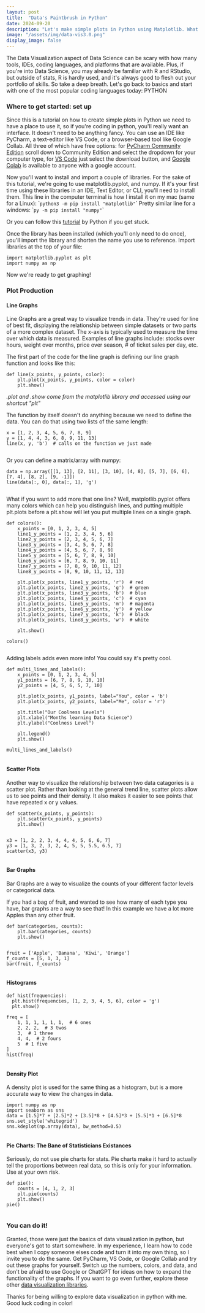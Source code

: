 ```yaml
---
layout: post
title:  "Data's Paintbrush in Python"
date: 2024-09-20
description: "Let's make simple plots in Python using Matplotlib. What data do you want to see visualized?"
image: "/assets/img/data-vis3.0.png"
display_image: false
---
```

<p class="intro"><span class="dropcap">T</span>he Data Visualization aspect of Data Science can be scary with how many tools, IDEs, coding languages, and platforms that are available. Plus, if you're into Data Science, you may already be familiar with R and RStudio, but outside of stats, R is hardly used, and  it's always good to flesh out your portfolio of skills. So take a deep breath. Let's go back to basics and start with one of the most popular coding languages today: PYTHON</p>

### Where to get started: set up
Since this is a tutorial on how to create simple plots in Python we need to have a place to use it, so if you're coding in python, you'll really want an interface. It doesn't need to be anything fancy. You can use an IDE like PyCharm, a text-editor like VS Code, or a browser-based tool like Google Collab. All three of which have free options: for [PyCharm Community Edition](https://www.jetbrains.com/pycharm/download/?section=mac) scroll down to Community Edition and select the dropdown for your computer type, for [VS Code](https://code.visualstudio.com/) just select the download button, and [Google Colab](https://colab.research.google.com/) is available to anyone with a google account.

Now you'll want to install and import a couple of libraries. For the sake of this tutorial, we're going to use matplotlib.pyplot, and numpy. If it's your first time using these libraries in an IDE, Text Editor, or CLI, you'll need to install them. This line in the computer terminal is how I install it on my mac (same for a Linux): \```` python3 -m pip install "matplotlib" ```\`
Pretty similar line for a windows: \```` py -m pip install "numpy" ```\`

Or you can follow this [tutorial](https://packaging.python.org/en/latest/tutorials/installing-packages/) by Python if you get stuck. 

Once the library has been installed (which you'll only need to do once), you'll import the library and shorten the name you use to reference. Import libraries at the top of your file:
```
import matplotlib.pyplot as plt
import numpy as np
```

Now we're ready to get graphing!

### Plot Production
#### Line Graphs
Line Graphs are a great way to visualize trends in data. They're used for line of best fit, displaying the relationship between simple datasets or two parts of a more complex dataset. The x-axis is typically used to measure the time over which data is measured. Examples of line graphs include: stocks over hours, weight over months, price over season, # of ticket sales per day, etc.

The first part of the code for the line graph is defining our line graph function and looks like this: 
```
def line(x_points, y_points, color):
    plt.plot(x_points, y_points, color = color)
    plt.show()
```
<em>.plot and .show come from the matplotlib library and accessed using our shortcut "plt"</em>

The function by itself doesn't do anything because we need to define the data. You can do that using two lists of the same length:
```
x = [1, 2, 3, 4, 5, 6, 7, 8, 9]
y = [1, 4, 4, 3, 6, 8, 9, 11, 13]
line(x, y, 'b')  # calls on the function we just made
```

<img src="{{site.url}}/{{site.baseurl}}/assets/img/line-graph1.png" alt="" class="center"/>

Or you can define a matrix/array with numpy:
```
data = np.array([[1, 13], [2, 11], [3, 10], [4, 8], [5, 7], [6, 6], [7, 4], [8, 2], [9, -1]])
line(data[:, 0], data[:, 1], 'g')
```
<img src="{{site.url}}/{{site.baseurl}}/assets/img/line-graph2.png" alt="" class="center"/>

What if you want to add more that one line? Well, matplotlib.pyplot offers many colors which can help you distinguish lines, and putting multiple plt.plots before a plt.show will let you put multiple lines on a single graph.
```
def colors():
    x_points = [0, 1, 2, 3, 4, 5]
    line1_y_points = [1, 2, 3, 4, 5, 6]
    line2_y_points = [2, 3, 4, 5, 6, 7]
    line3_y_points = [3, 4, 5, 6, 7, 8]
    line4_y_points = [4, 5, 6, 7, 8, 9]
    line5_y_points = [5, 6, 7, 8, 9, 10]
    line6_y_points = [6, 7, 8, 9, 10, 11]
    line7_y_points = [7, 8, 9, 10, 11, 12]
    line8_y_points = [8, 9, 10, 11, 12, 13]

    plt.plot(x_points, line1_y_points, 'r')  # red
    plt.plot(x_points, line2_y_points, 'g')  # green
    plt.plot(x_points, line3_y_points, 'b')  # blue
    plt.plot(x_points, line4_y_points, 'c')  # cyan
    plt.plot(x_points, line5_y_points, 'm')  # magenta
    plt.plot(x_points, line6_y_points, 'y')  # yellow
    plt.plot(x_points, line7_y_points, 'k')  # black
    plt.plot(x_points, line8_y_points, 'w')  # white

    plt.show()

colors()
```
<img src="{{site.url}}/{{site.baseurl}}/assets/img/multilines.png" alt="" class="center"/>

Adding labels adds even more info! You could say it's pretty cool.

```
def multi_lines_and_labels():
    x_points = [0, 1, 2, 3, 4, 5]
    y1_points = [6, 7, 8, 9, 10, 10]
    y2_points = [4, 5, 6, 5, 7, 10]

    plt.plot(x_points, y1_points, label="You", color = 'b')
    plt.plot(x_points, y2_points, label="Me", color = 'r')

    plt.title("Our Coolness Levels")
    plt.xlabel("Months learning Data Science")
    plt.ylabel("Coolness Level")

    plt.legend()
    plt.show()

multi_lines_and_labels()
```
<img src="{{site.url}}/{{site.baseurl}}/assets/img/cool-line-graph.png" alt="" class="center"/>

#### Scatter Plots
Another way to visualize the relationship between two data catagories is a scatter plot. Rather than looking at the general trend line, scatter plots allow us to see points and their density. It also makes it easier to see points that have repeated x or y values.
```
def scatter(x_points, y_points):
    plt.scatter(x_points, y_points)
    plt.show()


x3 = [1, 2, 2, 3, 4, 4, 4, 5, 6, 6, 7]
y3 = [1, 3, 2, 3, 2, 4, 5, 5, 5.5, 6.5, 7]
scatter(x3, y3)
```
<img src="{{site.url}}/{{site.baseurl}}/assets/img/scatter.png" alt="" class="center"/>

#### Bar Graphs
Bar Graphs are a way to visualize the counts of your different factor levels or categorical data.

If you had a bag of fruit, and wanted to see how many of each type you have, bar graphs are a way to see that! In this example we have a lot more Apples than any other fruit.
```
def bar(categories, counts):
    plt.bar(categories, counts)
    plt.show()


fruit = ['Apple', 'Banana', 'Kiwi', 'Orange']
f_counts = [5, 1, 3, 1]
bar(fruit, f_counts)
```
<img src="{{site.url}}/{{site.baseurl}}/assets/img/bar.png" alt="" class="center"/>

#### Histograms
```
def hist(frequencies):
  plt.hist(frequencies, [1, 2, 3, 4, 5, 6], color = 'g')
  plt.show()

freq = [
    1, 1, 1, 1, 1, 1,  # 6 ones
    2, 2, 2,  # 3 twos
    3,  # 1 three
    4, 4,  # 2 fours
    5  # 1 five
]
hist(freq)
```
<img src="{{site.url}}/{{site.baseurl}}/assets/img/histogram.png" alt="" class="center"/>

#### Density Plot
A density plot is used for the same thing as a histogram, but is a more accurate way to view the changes in data.
```
import numpy as np
import seaborn as sns
data = [1.5]*7 + [2.5]*2 + [3.5]*8 + [4.5]*3 + [5.5]*1 + [6.5]*8
sns.set_style('whitegrid')
sns.kdeplot(np.array(data), bw_method=0.5)
```
<img src="{{site.url}}/{{site.baseurl}}/assets/img/density.png" alt="" class="center"/>

#### Pie Charts: The Bane of Statisticians Existances
Seriously, do not use pie charts for stats. Pie charts make it hard to actually tell the proportions between real data, so this is only for your information. Use at your own risk.
```
def pie():
    counts = [4, 1, 2, 3]
    plt.pie(counts)
    plt.show()
pie()
```
<img src="{{site.url}}/{{site.baseurl}}/assets/img/pie.png" alt="" class="center"/>

### You can do it!
Granted, those were just the basics of data visualization in python, but everyone's got to start somewhere. In my experience, I learn how to code best when I copy someone elses code and turn it into my own thing, so I invite you to do the same. Get PyCharm, VS Code, or Google Collab and try out these graphs for yourself. Switch up the numbers, colors, and data, and don't be afraid to use Google or ChatGPT for ideas on how to expand the functionality of the graphs. If you want to go even further, explore these other [data visualization libraries](https://www.index.dev/blog/top-10-python-libraries-for-data-visualization).

Thanks for being willing to explore data visualization in python with me. Good luck coding in color!